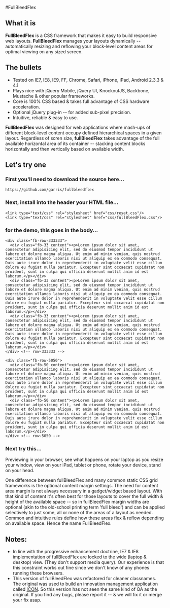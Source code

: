 #FullBleedFlex 

## What it is

**FullBleedFlex** is a CSS framework that makes it easy to build responsive web layouts.  **FullBleedFlex** manages your layouts dynamically -- automatically resizing and reflowing your block-level content areas for optimal viewing on any sized screen.

## The bullets

* Tested on IE7, IE8, IE9, FF, Chrome, Safari, iPhone, iPad, Android 2.3.3 & 4.1
* Plays nice with jQuery Mobile, jQuery UI, KnockoutJS, Backbone, Mustache & other popular frameworks.
* Core is 100% CSS based & takes full advantage of CSS hardware acceleration.
* Optional jQuery plug-in -- for added sub-pixel precision.
* Intuitive, reliable & easy to use.

**FullBleedFlex** was designed for web applications where mash-ups of different block-level content occupy defined hierarchical spaces in a given layout.  Regardless of scren size, **fullBleedFlex** takes advantage of the full available horizontal area of its container -- stacking content blocks horizontally and then vertically based on available width.

## Let's try one

### First you'll need to download the source here...

    https://github.com/garris/fullbleedflex

### Next, install into the header your HTML file...

    <link type="text/css" rel="stylesheet" href="css/reset.css"/>
    <link type="text/css" rel="stylesheet" href="css/fullBleedFlex.css"/>


### for the demo, this goes in the body...

    <div class="fb-row-333333">
      <div class="fb-33 content"><p>Lorem ipsum dolor sit amet, consectetur adipisicing elit, sed do eiusmod tempor incididunt ut labore et dolore magna aliqua. Ut enim ad minim veniam, quis nostrud exercitation ullamco laboris nisi ut aliquip ex ea commodo consequat. Duis aute irure dolor in reprehenderit in voluptate velit esse cillum dolore eu fugiat nulla pariatur. Excepteur sint occaecat cupidatat non proident, sunt in culpa qui officia deserunt mollit anim id est laborum.</p></div>
      <div class="fb-33 content"><p>Lorem ipsum dolor sit amet, consectetur adipisicing elit, sed do eiusmod tempor incididunt ut labore et dolore magna aliqua. Ut enim ad minim veniam, quis nostrud exercitation ullamco laboris nisi ut aliquip ex ea commodo consequat. Duis aute irure dolor in reprehenderit in voluptate velit esse cillum dolore eu fugiat nulla pariatur. Excepteur sint occaecat cupidatat non proident, sunt in culpa qui officia deserunt mollit anim id est laborum.</p></div>
      <div class="fb-33 content"><p>Lorem ipsum dolor sit amet, consectetur adipisicing elit, sed do eiusmod tempor incididunt ut labore et dolore magna aliqua. Ut enim ad minim veniam, quis nostrud exercitation ullamco laboris nisi ut aliquip ex ea commodo consequat. Duis aute irure dolor in reprehenderit in voluptate velit esse cillum dolore eu fugiat nulla pariatur. Excepteur sint occaecat cupidatat non proident, sunt in culpa qui officia deserunt mollit anim id est laborum.</p></div>
    </div> <!-- row-333333 -->

    <div class="fb-row-5050">
      <div class="fb-50 content"><p>Lorem ipsum dolor sit amet, consectetur adipisicing elit, sed do eiusmod tempor incididunt ut labore et dolore magna aliqua. Ut enim ad minim veniam, quis nostrud exercitation ullamco laboris nisi ut aliquip ex ea commodo consequat. Duis aute irure dolor in reprehenderit in voluptate velit esse cillum dolore eu fugiat nulla pariatur. Excepteur sint occaecat cupidatat non proident, sunt in culpa qui officia deserunt mollit anim id est laborum.</p></div>
      <div class="fb-50 content"><p>Lorem ipsum dolor sit amet, consectetur adipisicing elit, sed do eiusmod tempor incididunt ut labore et dolore magna aliqua. Ut enim ad minim veniam, quis nostrud exercitation ullamco laboris nisi ut aliquip ex ea commodo consequat. Duis aute irure dolor in reprehenderit in voluptate velit esse cillum dolore eu fugiat nulla pariatur. Excepteur sint occaecat cupidatat non proident, sunt in culpa qui officia deserunt mollit anim id est laborum.</p></div>
    </div> <!-- row-5050 -->

### Next try this...   

Previewing in your browser, see what happens on your laptop as you resize your window, view on your iPad, tablet or phone, rotate your device, stand on your head.

One difference between fullBleedFlex and many common static CSS grid frameworks is the optional content margin settings.  The need for content area margin is not always necessary in a gadget/widget based layout. With that kind of content it's often best for those layouts to cover the full width & height of the available space -- so in fullBleedFlex margin widths are optional (akin to the old-school printing term 'full bleed') and can be applied selectively to just some, all or none of the areas of a layout as needed. Common and intuitive rules define how these areas flex & reflow depending on available space. Hence the name FullBleedFlex. 

## Notes:
* In line with the progressive enhancement doctrine, IE7 & IE8 implementation of fullBleedFlex are locked to the wide (laptop & desktop) view. (They don't support media query).  Our experience is that this constraint works out fine since we don't know of any phones running these browsers.
* This version of fullBleedFlex was refactored for cleaner classnames.  The original was used to build an innovation management application called [ICON](http://icon.spigit.com/ "icon.spigit.com").  So this version has not seen the same kind of QA as the original.  If you find any bugs, please report it -- & we will fix it or merge your fix asap.